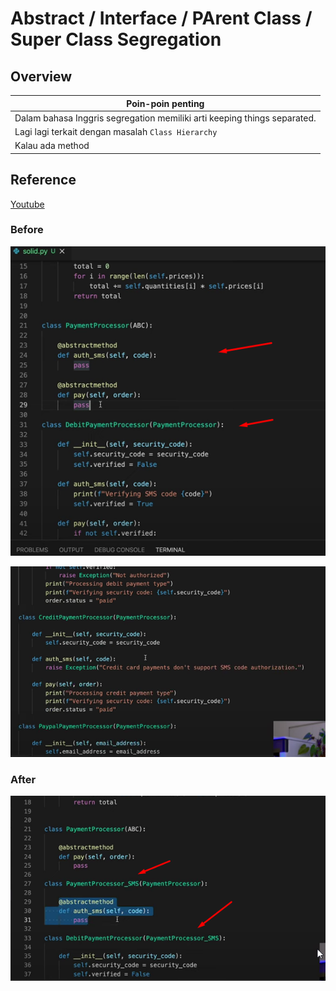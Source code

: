 # Abstract / Interface / PArent Class / Super Class Segregation

## Overview

| Poin-poin penting                                                        |
| ------------------------------------------------------------------------ |
| Dalam bahasa Inggris segregation memiliki arti keeping things separated. |
| Lagi lagi terkait dengan masalah `Class Hierarchy`                       |
| Kalau ada method                       |

## Reference

[Youtube](https://www.youtube.com/watch?v=pTB30aXS77U)


### Before

![](img/2021-11-25-16-09-19.png)

![](img/2021-11-25-16-09-39.png)


### After

![](img/2021-11-25-16-10-27.png)